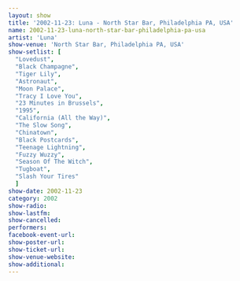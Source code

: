 ```yaml
---
layout: show
title: '2002-11-23: Luna - North Star Bar, Philadelphia PA, USA'
name: 2002-11-23-luna-north-star-bar-philadelphia-pa-usa
artist: 'Luna'
show-venue: 'North Star Bar, Philadelphia PA, USA'
show-setlist: [
  "Lovedust",
  "Black Champagne",
  "Tiger Lily",
  "Astronaut",
  "Moon Palace",
  "Tracy I Love You",
  "23 Minutes in Brussels",
  "1995",
  "California (All the Way)",
  "The Slow Song",
  "Chinatown",
  "Black Postcards",
  "Teenage Lightning",
  "Fuzzy Wuzzy",
  "Season Of The Witch",
  "Tugboat",
  "Slash Your Tires"
  ]
show-date: 2002-11-23
category: 2002
show-radio: 
show-lastfm: 
show-cancelled: 
performers: 
facebook-event-url: 
show-poster-url: 
show-ticket-url: 
show-venue-website: 
show-additional: 
---
```



